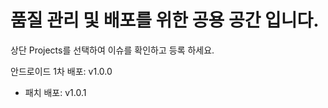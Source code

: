# 품질 관리 및 배포를 위한 공용 공간 입니다.

상단 Projects를 선택하여 이슈를 확인하고 등록 하세요.

안드로이드 1차 배포: v1.0.0
- 패치 배포: v1.0.1
